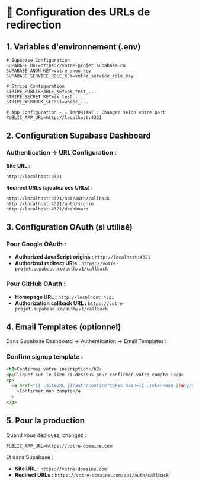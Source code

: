 # 🔧 Configuration des URLs de redirection

## 1. Variables d'environnement (.env)

```env
# Supabase Configuration
SUPABASE_URL=https://votre-projet.supabase.co
SUPABASE_ANON_KEY=votre_anon_key
SUPABASE_SERVICE_ROLE_KEY=votre_service_role_key

# Stripe Configuration
STRIPE_PUBLISHABLE_KEY=pk_test_...
STRIPE_SECRET_KEY=sk_test_...
STRIPE_WEBHOOK_SECRET=whsec_...

# App Configuration - ⚠️ IMPORTANT : Changez selon votre port
PUBLIC_APP_URL=http://localhost:4321
```

## 2. Configuration Supabase Dashboard

### Authentication → URL Configuration :

**Site URL :**

```
http://localhost:4321
```

**Redirect URLs (ajoutez ces URLs) :**

```
http://localhost:4321/api/auth/callback
http://localhost:4321/auth/signin
http://localhost:4321/dashboard
```

## 3. Configuration OAuth (si utilisé)

### Pour Google OAuth :

- **Authorized JavaScript origins :** `http://localhost:4321`
- **Authorized redirect URIs :** `https://votre-projet.supabase.co/auth/v1/callback`

### Pour GitHub OAuth :

- **Homepage URL :** `http://localhost:4321`
- **Authorization callback URL :** `https://votre-projet.supabase.co/auth/v1/callback`

## 4. Email Templates (optionnel)

Dans Supabase Dashboard → Authentication → Email Templates :

### Confirm signup template :

```html
<h2>Confirmez votre inscription</h2>
<p>Cliquez sur le lien ci-dessous pour confirmer votre compte :</p>
<p>
  <a href="{{ .SiteURL }}/auth/confirm?token_hash={{ .TokenHash }}&type=signup"
    >Confirmer mon compte</a
  >
</p>
```

## 5. Pour la production

Quand vous déployez, changez :

```env
PUBLIC_APP_URL=https://votre-domaine.com
```

Et dans Supabase :

- **Site URL :** `https://votre-domaine.com`
- **Redirect URLs :** `https://votre-domaine.com/api/auth/callback`
